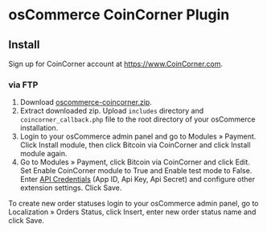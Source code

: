 # osCommerce CoinCorner Plugin

## Install

Sign up for CoinCorner account at <https://www.CoinCorner.com>.

### via FTP

1. Download [oscommerce-coincorner.zip](https://github.com/coincorner/oscommerce-plugin/archive/v1.0.0.zip).
2. Extract downloaded zip. Upload `includes` directory and `coincorner_callback.php` file to the root directory of your osCommerce installation.
3. Login to your osCommerce admin panel and go to Modules » Payment. Click Install module, then click Bitcoin via CoinCorner and click Install module again.
4. Go to Modules » Payment, click Bitcoin via CoinCorner and click Edit. Set Enable CoinCorner module to True and Enable test mode to False. Enter [API Credentials](http://support.CoinCorner.com/knowledge_base/topics/how-can-i-create-CoinCorner-api-credentials) (App ID, Api Key, Api Secret) and configure other extension settings. Click Save.

To create new order statuses login to your osCommerce admin panel, go to Localization » Orders Status, click Insert, enter new order status name and click Save.
